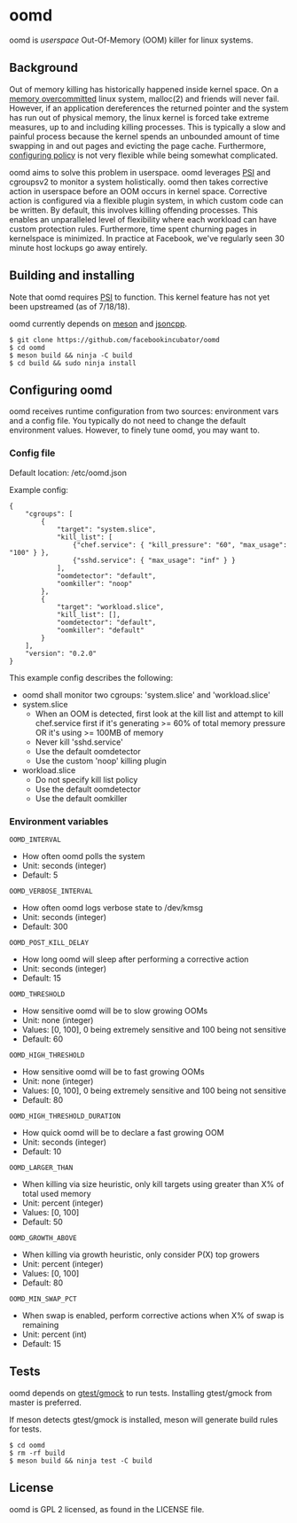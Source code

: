 # oomd

oomd is *userspace* Out-Of-Memory (OOM) killer for linux systems.

## Background

Out of memory killing has historically happened inside kernel space. On a
[memory overcommitted][0] linux system, malloc(2) and friends will never fail.
However, if an application dereferences the returned pointer and the system has
run out of physical memory, the linux kernel is forced take extreme measures,
up to and including killing processes. This is typically a slow and painful
process because the kernel spends an unbounded amount of time swapping in and
out pages and evicting the page cache. Furthermore, [configuring policy][1] is
not very flexible while being somewhat complicated.

oomd aims to solve this problem in userspace. oomd leverages [PSI][6] and
cgroupsv2 to monitor a system holistically. oomd then takes corrective action
in userspace before an OOM occurs in kernel space. Corrective action is
configured via a flexible plugin system, in which custom code can be written.
By default, this involves killing offending processes. This enables an
unparalleled level of flexibility where each workload can have custom
protection rules. Furthermore, time spent churning pages in kernelspace is
minimized. In practice at Facebook, we've regularly seen 30 minute host lockups
go away entirely.

## Building and installing

Note that oomd requires [PSI][6] to function. This kernel feature has not yet
been upstreamed (as of 7/18/18).

oomd currently depends on [meson][2] and [jsoncpp][4].

    $ git clone https://github.com/facebookincubator/oomd
    $ cd oomd
    $ meson build && ninja -C build
    $ cd build && sudo ninja install

## Configuring oomd

oomd receives runtime configuration from two sources: environment vars and a
config file. You typically do not need to change the default environment
values. However, to finely tune oomd, you may want to.

### Config file

Default location: /etc/oomd.json

Example config:

    {
        "cgroups": [
            {
                "target": "system.slice",
                "kill_list": [
                    {"chef.service": { "kill_pressure": "60", "max_usage": "100" } },
                    {"sshd.service": { "max_usage": "inf" } }
                ],
                "oomdetector": "default",
                "oomkiller": "noop"
            },
            {
                "target": "workload.slice",
                "kill_list": [],
                "oomdetector": "default",
                "oomkiller": "default"
            }
        ],
        "version": "0.2.0"
    }

This example config describes the following:

* oomd shall monitor two cgroups: 'system.slice' and 'workload.slice'
* system.slice
    * When an OOM is detected, first look at the kill list and attempt to kill
      chef.service first if it's generating >= 60% of total memory pressure OR
      it's using >= 100MB of memory
    * Never kill 'sshd.service'
    * Use the default oomdetector
    * Use the custom 'noop' killing plugin
* workload.slice
    * Do not specify kill list policy
    * Use the default oomdetector
    * Use the default oomkiller

### Environment variables

`OOMD_INTERVAL`

* How often oomd polls the system
* Unit: seconds (integer)
* Default: 5

`OOMD_VERBOSE_INTERVAL`

* How often oomd logs verbose state to /dev/kmsg
* Unit: seconds (integer)
* Default: 300

`OOMD_POST_KILL_DELAY`

* How long oomd will sleep after performing a corrective action
* Unit: seconds (integer)
* Default: 15

`OOMD_THRESHOLD`

* How sensitive oomd will be to slow growing OOMs
* Unit: none (integer)
* Values: [0, 100], 0 being extremely sensitive and 100 being not sensitive
* Default: 60

`OOMD_HIGH_THRESHOLD`

* How sensitive oomd will be to fast growing OOMs
* Unit: none (integer)
* Values: [0, 100], 0 being extremely sensitive and 100 being not sensitive
* Default: 80

`OOMD_HIGH_THRESHOLD_DURATION`

* How quick oomd will be to declare a fast growing OOM
* Unit: seconds (integer)
* Default: 10

`OOMD_LARGER_THAN`

* When killing via size heuristic, only kill targets using greater than X%
  of total used memory
* Unit: percent (integer)
* Values: [0, 100]
* Default: 50

`OOMD_GROWTH_ABOVE`

* When killing via growth heuristic, only consider P(X) top growers
* Unit: percent (integer)
* Values: [0, 100]
* Default: 80

`OOMD_MIN_SWAP_PCT`

* When swap is enabled, perform corrective actions when X% of swap is
  remaining
* Unit: percent (int)
* Default: 15

## Tests

oomd depends on [gtest/gmock][5] to run tests. Installing gtest/gmock from master
is preferred.

If meson detects gtest/gmock is installed, meson will generate build rules for tests.

    $ cd oomd
    $ rm -rf build
    $ meson build && ninja test -C build

## License

oomd is GPL 2 licensed, as found in the LICENSE file.


[0]: https://www.kernel.org/doc/Documentation/vm/overcommit-accounting
[1]: https://lwn.net/Articles/317814/
[2]: http://mesonbuild.com/
[4]: https://github.com/open-source-parsers/jsoncpp
[5]: https://github.com/google/googletest
[6]: http://git.cmpxchg.org/cgit.cgi/linux-psi.git/
